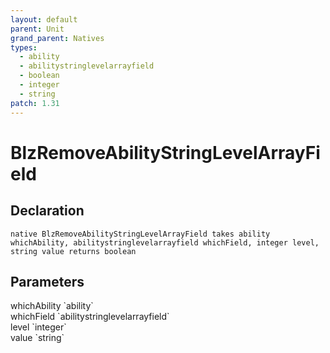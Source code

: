 ```yaml
---
layout: default
parent: Unit
grand_parent: Natives
types:
  - ability
  - abilitystringlevelarrayfield
  - boolean
  - integer
  - string
patch: 1.31
---
```


# BlzRemoveAbilityStringLevelArrayField

## Declaration

```
native BlzRemoveAbilityStringLevelArrayField takes ability whichAbility, abilitystringlevelarrayfield whichField, integer level, string value returns boolean
```

## Parameters
<dl>
  <dt>whichAbility `ability`</dt>
  <dd></dd>

  <dt>whichField `abilitystringlevelarrayfield`</dt>
  <dd></dd>

  <dt>level `integer`</dt>
  <dd></dd>

  <dt>value `string`</dt>
  <dd></dd>
</dl>